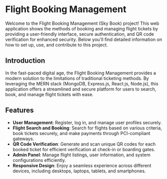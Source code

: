 # Flight Booking Management 

Welcome to the Flight Booking Management (Sky Book) project! This web application shows the methods of booking and managing flight tickets by providing a user-friendly interface, secure authentication, and QR code verification for enhanced security. Below you'll find detailed information on how to set up, use, and contribute to this project.

## Introduction

In the fast-paced digital age, the Flight Booking  Management provides a modern solution to the limitations of traditional ticketing methods. By leveraging the MERN stack (MongoDB, Express.js, React.js, Node.js), this application offers a streamlined and secure platform for users to search, book, and manage flight tickets with ease.

## Features

- **User Management**: Register, log in, and manage user profiles securely.
- **Flight Search and Booking**: Search for flights based on various criteria, book tickets securely, and make payments through PCI-compliant gateways.
- **QR Code Verification**: Generate and scan unique QR codes for each booked ticket for efficient verification at check-in or boarding gates.
- **Admin Panel**: Manage flight listings, user information, and system configurations efficiently.
- **Responsive Design**: Enjoy a seamless experience across different devices, including desktops, laptops, tablets, and smartphones.

